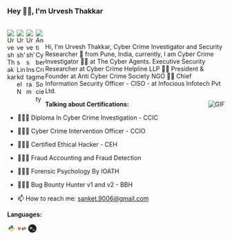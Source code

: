### Hey 👋🏽, I'm Urvesh Thakkar 

<br/>


<a href="https://twitter.com/karniv0re11">
<img align="left" alt="Urvesh Thakkar" | Twitter" width="22px" src="https://cdn.jsdelivr.net/npm/simple-icons@v3/icons/twitter.svg" />
</a>
<a href="https://www.linkedin.com/in/urvesh-thakkar/">
<img align="left" alt="Urvesh's LinkdeIN" width="22px" src="https://cdn.jsdelivr.net/npm/simple-icons@v3/icons/linkedin.svg" />
</a>

<a href="https://www.instagram.com/the.geekboy/">
<img align="left" alt="Urvesh's Instagram" width="22px" src="https://cdn.jsdelivr.net/npm/simple-icons@v3/icons/instagram.svg" />
</a>

<a href="https://www.anticybercrime.org">
<img align="left" alt="Anti Cyber Crime Society" width="22px" src="https://static.wixstatic.com/media/5c92c5_7e9971ffec1244159f137087003f39f3~mv2.png/v1/fill/w_132,h_92,al_c,q_85,usm_0.66_1.00_0.01/ACCS.webp" />
</a>

<br />

Hi, I'm Urvesh Thakkar, Cyber Crime Investigator and Security Researcher 🚀 from Pune, India, currently, I am Cyber Crime Investigator 👨‍💻 at The Cyber Agents. Executive Security Researcher at Cyber Crime Helpline LLP 🕵️‍♂️ President & Founder at Anti Cyber Crime Society NGO 🕵️‍♂️  Chief Information Security Officer - CISO - at Infocious Infotech Pvt Ltd. 

<img align="right" alt="GIF" src="https://media.giphy.com/media/lp3GUtG2waC88/source.gif" />

**Talking about Certifications:**

- 👨🏽‍💻 Diploma In Cyber Crime Investigation - CCIC 
- 👨🏽‍💻 Cyber Crime Intervention Officer - CCIO
- 👨🏽‍💻 Certified Ethical Hacker - CEH 
- 👨🏽‍💻 Fraud Accounting and Fraud Detection 
- 👨🏽‍💻 Forensic Psychology By IOATH 
- 👨🏽‍💻 Bug Bounty Hunter v1 and v2 - BBH



- 📫 How to reach me: sanket.9006@gmail.com


**Languages:**

<code><img height="20" src="https://raw.githubusercontent.com/github/explore/80688e429a7d4ef2fca1e82350fe8e3517d3494d/topics/python/python.png"></code>
<code><img height="20" src="https://raw.githubusercontent.com/github/explore/80688e429a7d4ef2fca1e82350fe8e3517d3494d/topics/git/git.png"></code>
<code><img height="20" src="https://raw.githubusercontent.com/github/explore/80688e429a7d4ef2fca1e82350fe8e3517d3494d/topics/terminal/terminal.png"></code>

